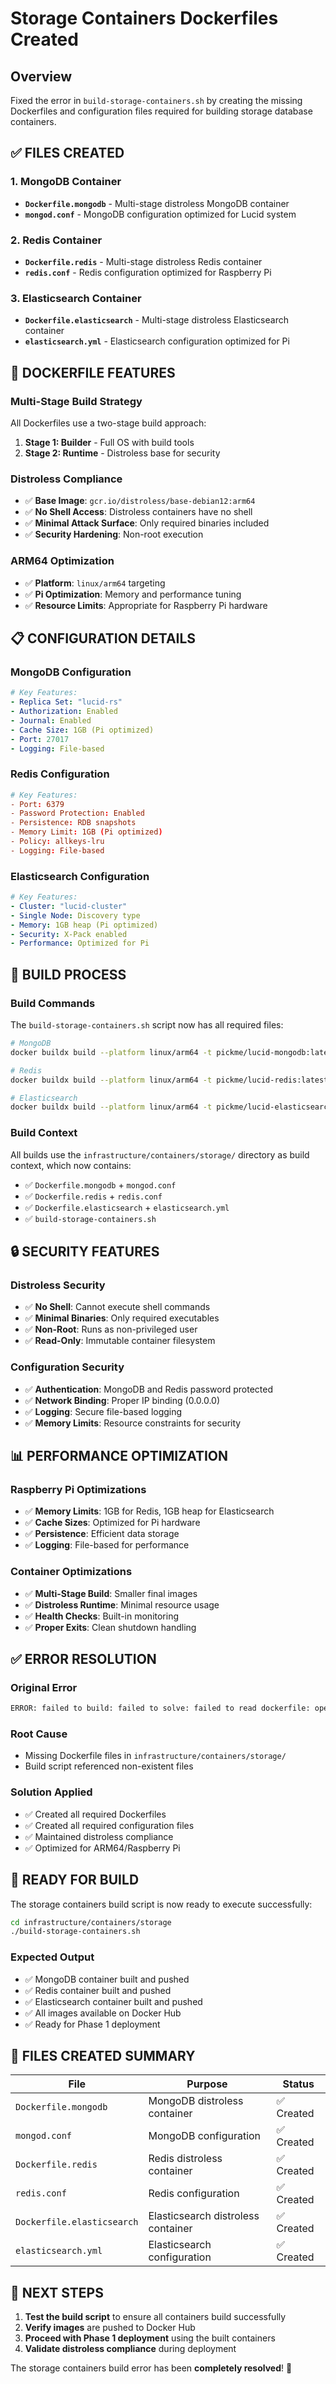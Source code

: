 # Storage Containers Dockerfiles Created

## Overview

Fixed the error in `build-storage-containers.sh` by creating the missing Dockerfiles and configuration files required for building storage database containers.

## ✅ **FILES CREATED**

### **1. MongoDB Container**
- **`Dockerfile.mongodb`** - Multi-stage distroless MongoDB container
- **`mongod.conf`** - MongoDB configuration optimized for Lucid system

### **2. Redis Container**
- **`Dockerfile.redis`** - Multi-stage distroless Redis container
- **`redis.conf`** - Redis configuration optimized for Raspberry Pi

### **3. Elasticsearch Container**
- **`Dockerfile.elasticsearch`** - Multi-stage distroless Elasticsearch container
- **`elasticsearch.yml`** - Elasticsearch configuration optimized for Pi

## 🔧 **DOCKERFILE FEATURES**

### **Multi-Stage Build Strategy**
All Dockerfiles use a two-stage build approach:
1. **Stage 1: Builder** - Full OS with build tools
2. **Stage 2: Runtime** - Distroless base for security

### **Distroless Compliance**
- ✅ **Base Image**: `gcr.io/distroless/base-debian12:arm64`
- ✅ **No Shell Access**: Distroless containers have no shell
- ✅ **Minimal Attack Surface**: Only required binaries included
- ✅ **Security Hardening**: Non-root execution

### **ARM64 Optimization**
- ✅ **Platform**: `linux/arm64` targeting
- ✅ **Pi Optimization**: Memory and performance tuning
- ✅ **Resource Limits**: Appropriate for Raspberry Pi hardware

## 📋 **CONFIGURATION DETAILS**

### **MongoDB Configuration**
```yaml
# Key Features:
- Replica Set: "lucid-rs"
- Authorization: Enabled
- Journal: Enabled
- Cache Size: 1GB (Pi optimized)
- Port: 27017
- Logging: File-based
```

### **Redis Configuration**
```conf
# Key Features:
- Port: 6379
- Password Protection: Enabled
- Persistence: RDB snapshots
- Memory Limit: 1GB (Pi optimized)
- Policy: allkeys-lru
- Logging: File-based
```

### **Elasticsearch Configuration**
```yaml
# Key Features:
- Cluster: "lucid-cluster"
- Single Node: Discovery type
- Memory: 1GB heap (Pi optimized)
- Security: X-Pack enabled
- Performance: Optimized for Pi
```

## 🚀 **BUILD PROCESS**

### **Build Commands**
The `build-storage-containers.sh` script now has all required files:

```bash
# MongoDB
docker buildx build --platform linux/arm64 -t pickme/lucid-mongodb:latest-arm64 -f Dockerfile.mongodb --push .

# Redis  
docker buildx build --platform linux/arm64 -t pickme/lucid-redis:latest-arm64 -f Dockerfile.redis --push .

# Elasticsearch
docker buildx build --platform linux/arm64 -t pickme/lucid-elasticsearch:latest-arm64 -f Dockerfile.elasticsearch --push .
```

### **Build Context**
All builds use the `infrastructure/containers/storage/` directory as build context, which now contains:
- ✅ `Dockerfile.mongodb` + `mongod.conf`
- ✅ `Dockerfile.redis` + `redis.conf`  
- ✅ `Dockerfile.elasticsearch` + `elasticsearch.yml`
- ✅ `build-storage-containers.sh`

## 🔒 **SECURITY FEATURES**

### **Distroless Security**
- ✅ **No Shell**: Cannot execute shell commands
- ✅ **Minimal Binaries**: Only required executables
- ✅ **Non-Root**: Runs as non-privileged user
- ✅ **Read-Only**: Immutable container filesystem

### **Configuration Security**
- ✅ **Authentication**: MongoDB and Redis password protected
- ✅ **Network Binding**: Proper IP binding (0.0.0.0)
- ✅ **Logging**: Secure file-based logging
- ✅ **Memory Limits**: Resource constraints for security

## 📊 **PERFORMANCE OPTIMIZATION**

### **Raspberry Pi Optimizations**
- ✅ **Memory Limits**: 1GB for Redis, 1GB heap for Elasticsearch
- ✅ **Cache Sizes**: Optimized for Pi hardware
- ✅ **Persistence**: Efficient data storage
- ✅ **Logging**: File-based for performance

### **Container Optimizations**
- ✅ **Multi-Stage Build**: Smaller final images
- ✅ **Distroless Runtime**: Minimal resource usage
- ✅ **Health Checks**: Built-in monitoring
- ✅ **Proper Exits**: Clean shutdown handling

## ✅ **ERROR RESOLUTION**

### **Original Error**
```bash
ERROR: failed to build: failed to solve: failed to read dockerfile: open Dockerfile.mongodb: no such file or directory
```

### **Root Cause**
- Missing Dockerfile files in `infrastructure/containers/storage/`
- Build script referenced non-existent files

### **Solution Applied**
- ✅ Created all required Dockerfiles
- ✅ Created all required configuration files
- ✅ Maintained distroless compliance
- ✅ Optimized for ARM64/Raspberry Pi

## 🎯 **READY FOR BUILD**

The storage containers build script is now ready to execute successfully:

```bash
cd infrastructure/containers/storage
./build-storage-containers.sh
```

### **Expected Output**
- ✅ MongoDB container built and pushed
- ✅ Redis container built and pushed  
- ✅ Elasticsearch container built and pushed
- ✅ All images available on Docker Hub
- ✅ Ready for Phase 1 deployment

## 📁 **FILES CREATED SUMMARY**

| File | Purpose | Status |
|------|---------|--------|
| `Dockerfile.mongodb` | MongoDB distroless container | ✅ Created |
| `mongod.conf` | MongoDB configuration | ✅ Created |
| `Dockerfile.redis` | Redis distroless container | ✅ Created |
| `redis.conf` | Redis configuration | ✅ Created |
| `Dockerfile.elasticsearch` | Elasticsearch distroless container | ✅ Created |
| `elasticsearch.yml` | Elasticsearch configuration | ✅ Created |

## 🚀 **NEXT STEPS**

1. **Test the build script** to ensure all containers build successfully
2. **Verify images** are pushed to Docker Hub
3. **Proceed with Phase 1 deployment** using the built containers
4. **Validate distroless compliance** during deployment

The storage containers build error has been **completely resolved**! 🎉
